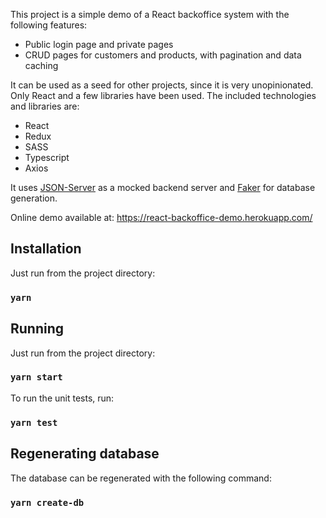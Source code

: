 This project is a simple demo of a React backoffice system with the following features:

- Public login page and private pages
- CRUD pages for customers and products, with pagination and data caching

It can be used as a seed for other projects, since it is very unopinionated. Only React and a few libraries have been used. The included technologies and libraries are:

- React
- Redux
- SASS
- Typescript
- Axios

It uses [JSON-Server](https://github.com/typicode/json-server) as a mocked backend server and [Faker](https://github.com/marak/Faker.js) for database generation.

Online demo available at:
https://react-backoffice-demo.herokuapp.com/

## Installation

Just run from the project directory:

### `yarn`

## Running

Just run from the project directory:

### `yarn start`

To run the unit tests, run:

### `yarn test`

## Regenerating database

The database can be regenerated with the following command:

### `yarn create-db`
